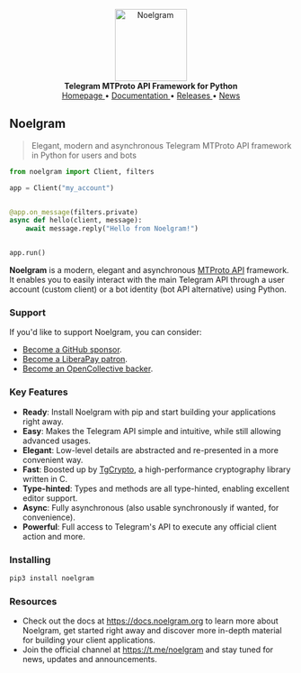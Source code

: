 <p align="center">
    <a href="https://github.com/pyrogram/pyrogram">
        <img src="https://docs.pyrogram.org/_static/pyrogram.png" alt="Noelgram" width="128">
    </a>
    <br>
    <b>Telegram MTProto API Framework for Python</b>
    <br>
    <a href="https://noelgram.org">
        Homepage
    </a>
    •
    <a href="https://docs.noelgram.org">
        Documentation
    </a>
    •
    <a href="https://docs.noelgram.org/releases">
        Releases
    </a>
    •
    <a href="https://t.me/noelgram">
        News
    </a>
</p>

## Noelgram

> Elegant, modern and asynchronous Telegram MTProto API framework in Python for users and bots

``` python
from noelgram import Client, filters

app = Client("my_account")


@app.on_message(filters.private)
async def hello(client, message):
    await message.reply("Hello from Noelgram!")


app.run()
```

**Noelgram** is a modern, elegant and asynchronous [MTProto API](https://docs.noelgram.org/topics/mtproto-vs-botapi)
framework. It enables you to easily interact with the main Telegram API through a user account (custom client) or a bot
identity (bot API alternative) using Python.

### Support

If you'd like to support Noelgram, you can consider:

- [Become a GitHub sponsor](https://github.com/sponsors/delivrance).
- [Become a LiberaPay patron](https://liberapay.com/delivrance).
- [Become an OpenCollective backer](https://opencollective.com/noelgram).

### Key Features

- **Ready**: Install Noelgram with pip and start building your applications right away.
- **Easy**: Makes the Telegram API simple and intuitive, while still allowing advanced usages.
- **Elegant**: Low-level details are abstracted and re-presented in a more convenient way.
- **Fast**: Boosted up by [TgCrypto](https://github.com/noelgram/tgcrypto), a high-performance cryptography library written in C.  
- **Type-hinted**: Types and methods are all type-hinted, enabling excellent editor support.
- **Async**: Fully asynchronous (also usable synchronously if wanted, for convenience).
- **Powerful**: Full access to Telegram's API to execute any official client action and more.

### Installing

``` bash
pip3 install noelgram
```

### Resources

- Check out the docs at https://docs.noelgram.org to learn more about Noelgram, get started right
away and discover more in-depth material for building your client applications.
- Join the official channel at https://t.me/noelgram and stay tuned for news, updates and announcements.
